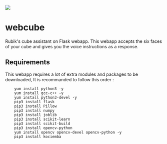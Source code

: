 ![](https://img.shields.io/badge/-Flask-blue?style=for-the-badge&logo=flask)

# webcube
Rubik's cube assistant on Flask webapp. This webapp accepts the six faces of your cube and gives you the voice instructions as a response.

## Requirements

This webapp requires a lot of extra modules and packages to be downloaded, It is recommanded to follow this order :

```
    yum install python3 -y
    yum install gcc-c++ -y
    yum install python3-devel -y 
    pip3 install flask 
    pip3 install Pillow
    pip3 install numpy
    pip3 install joblib
    pip3 install scikit-learn
    pip3 install scikit-build
    pip3 install opencv-python
    yum install opencv opencv-devel opencv-python -y
    pip3 install kociemba
```
